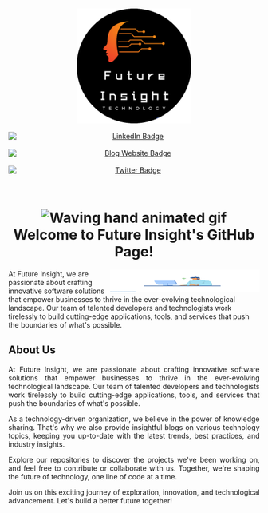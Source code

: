 <br>
<p align="center">
    <a herf="https://future-insight.blog/">
    <img src="/assets/new-logo.png" alt="Future Insight"  width="230px" height="230px">
    </a>
  <br>
</p>

<p align="center">
  <a href="https://www.linkedin.com/in/abdul-rafay1999/" style="margin-right: 20px;">
    <img src="https://img.shields.io/badge/LinkedIn-blue?style=for-the-badge&logo=linkedin&logoColor=white" alt="LinkedIn Badge" style="display: block; margin: auto;">
  </a>
  <a href="https://future-insight.blog" style="margin-right: 20px;">
    <img src="https://img.shields.io/badge/Blog%20Website-orange?style=for-the-badge" alt="Blog Website Badge" style="display: block; margin: auto;">
  </a>
  <a href="https://twitter.com/abdul_rafay99">
    <img src="https://img.shields.io/badge/Twitter-blue?style=for-the-badge&logo=twitter&logoColor=white" alt="Twitter Badge" style="display: block; margin: auto;">
  </a>
</p>

<br>

<h1 align="center">
    <img src="https://raw.githubusercontent.com/nixin72/nixin72/master/wave.gif" 
         alt="Waving hand animated gif"
         height="35"
         width="35" />
     Welcome to Future Insight's GitHub Page!
</h1>

<img align=right width="300" height="45" src="/assets/animation.gif" /> 

<p align="left">
At Future Insight, we are passionate about crafting innovative software solutions that empower businesses to thrive in the ever-evolving technological landscape. Our team of talented developers and technologists work tirelessly to build cutting-edge applications, tools, and services that push the boundaries of what's possible.
</p>






<!-- 
<style>
  .container {
    display: flex;
    justify-content: space-between;
    align-items: center;
    padding: 20px;
  }

  .about-us {
    width: 40%;
    padding: 20px;
    /* background-color: #f0f0f0; */
  }

  .gif-container {
    width: 50%;
    text-align: center;
  }

  .gif-container img {
    max-width: 100%;
    height: auto;
  }
</style>

<div class="container">
  <div class="about-us">
    <h2>About Us</h2>
    <ul>
        <li>
        At Future Insight, we are passionate about crafting innovative software solutions that empower businesses to thrive in the ever-evolving technological landscape. Our team of talented developers and technologists work tirelessly to build cutting-edge applications, tools, and services that push the boundaries of what's possible.
        </li>
    <ul>
  </div>
  <div class="gif-container">
    <img src="/assets/animation.gif" alt="Your GIF">
  </div>
</div> -->








<!-- 
 <div style="display: flex; justify-content: space-between; align-items: center; padding: 20px;">
    <div style="width: 40%; padding: 20px;">
      <h2>About Us</h2>
      <p>
      </p>
    </div>
    <div style="width: 50%; text-align: center;">
      <img src="/assets/animation.gif" alt="Your GIF" style="max-width: 100%; height: auto;">
    </div>
  </div> -->









## About Us
<p align="justify">
At Future Insight, we are passionate about crafting innovative software solutions that empower businesses to thrive in the ever-evolving technological landscape. Our team of talented developers and technologists work tirelessly to build cutting-edge applications, tools, and services that push the boundaries of what's possible.
</p>
<p align="justify">
As a technology-driven organization, we believe in the power of knowledge sharing. That's why we also provide insightful blogs on various technology topics, keeping you up-to-date with the latest trends, best practices, and industry insights.
</p>
<p align="justify">
Explore our repositories to discover the projects we've been working on, and feel free to contribute or collaborate with us. Together, we're shaping the future of technology, one line of code at a time.
</p>
<p align="justify">
Join us on this exciting journey of exploration, innovation, and technological advancement. Let's build a better future together!
</p>
